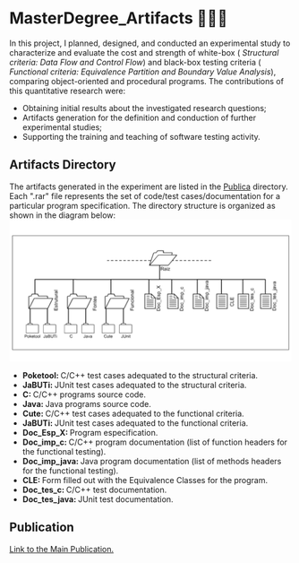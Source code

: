 # MasterDegree_Artifacts 🐤🐤🐤

<section>
<p>In this project, I planned, designed, and conducted an experimental study to characterize and evaluate the cost and strength of white-box (<em> Structural criteria: Data Flow and Control Flow</em>) and black-box testing criteria (<em> Functional criteria: Equivalence Partition and Boundary Value Analysis</em>), comparing object-oriented and procedural programs. The contributions of this quantitative research were:
<ul>
  <li>
    Obtaining initial results about the investigated research questions;
  </li>
  <li>
    Artifacts generation for the definition and conduction of further experimental studies;
  </li>
  <li>
    Supporting the training and teaching of software testing activity.
  </li>
  </p>  
  
</section>  
  
  
<section>
<h2> Artifacts Directory </h2>
The artifacts generated in the experiment are listed in the <a href="https://github.com/pradoprojects/MasterDegree_Artifacts/tree/main/Publica" target="_blank"> Publica</a> directory. Each ".rar" file represents the set of code/test cases/documentation for a particular program specification. The directory structure is organized as shown in the diagram below:
<div>                                                               
  <img style="" src="./directory_organization.png" alt="Diagram showing the directory structure for each program">
</div>   
  
 <ul>
  <li>
   <strong> Poketool: </strong> C/C++ test cases adequated to the structural criteria. 
  </li>
   
  <li>
   <strong> JaBUTi: </strong> JUnit test cases adequated to the structural criteria. 
  </li>
   
  <li>
   <strong> C: </strong> C/C++ programs source code. 
  </li>
   
  <li>
   <strong> Java: </strong> Java programs source code. 
  </li>
   
  <li>
   <strong> Cute: </strong> C/C++ test cases adequated to the functional criteria. 
  </li>
   
  <li>
   <strong> JaBUTi: </strong> JUnit test cases adequated to the functional criteria. 
  </li>
   
  <li>
   <strong> Doc_Esp_X: </strong> Program especification. 
  </li>
   
  <li>
   <strong> Doc_imp_c: </strong> C/C++ program documentation (list of function headers for the functional testing). 
  </li>
   
  <li>
   <strong> Doc_imp_java: </strong> Java program documentation (list of methods headers for the functional testing). 
  </li>
   
  <li>
   <strong> CLE: </strong> Form filled out with the Equivalence Classes for the program.
  </li>
   
  <li>
   <strong> Doc_tes_c: </strong> C/C++ test documentation. 
  </li>
   
  <li>
   <strong> Doc_tes_java: </strong> JUnit test documentation. 
  </li>
   
 </ul>
<section>
  
<section>
<h2> Publication </h2>
<a href="https://github.com/pradoprojects/MasterDegree_Artifacts/blob/main/CLEI_Publication.pdf" target="_blank">Link to the Main Publication.
</section>                                                                                                                  
                                                                                                                  
